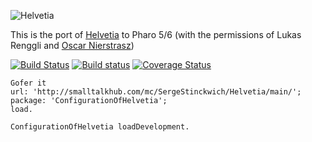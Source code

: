 
![Helvetia](http://scg.unibe.ch/download/helvetia/helvetia.png)

This is the port of [Helvetia](http://scg.unibe.ch/research/helvetia) to Pharo 5/6 (with the permissions of Lukas Renggli and [Oscar Nierstrasz](http://scg.unibe.ch/staff/oscar))

[![Build Status](https://travis-ci.org/UMMISCO/Helvetia.svg?branch=master)](https://travis-ci.org/UMMISCO/Helvetia)
[![Build status](https://ci.appveyor.com/api/projects/status/b3rl0an5dhtd4r5v?svg=true)](https://ci.appveyor.com/project/SergeStinckwich/helvetia)
[![Coverage Status](https://coveralls.io/repos/github/SergeStinckwich/Helvetia/badge.svg?branch=master)](https://coveralls.io/github/SergeStinckwich/Helvetia?branch=master)

```Smalltalk
Gofer it
url: 'http://smalltalkhub.com/mc/SergeStinckwich/Helvetia/main/';
package: 'ConfigurationOfHelvetia';
load.

ConfigurationOfHelvetia loadDevelopment.
``` 
